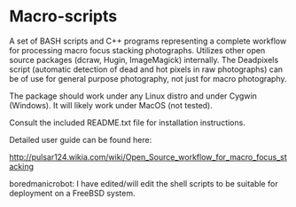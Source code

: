 # Macro-scripts
A set of BASH scripts and C++ programs representing a complete workflow for processing macro focus stacking photographs. Utilizes other open source packages (dcraw, Hugin, ImageMagick) internally. The Deadpixels script (automatic detection of dead and hot pixels in raw photographs) can be of use for general purpose photography, not just for macro photography.

The package should work under any Linux distro and under Cygwin (Windows). It will likely work under MacOS (not tested).

Consult the included README.txt file for installation instructions.

Detailed user guide can be found here:

http://pulsar124.wikia.com/wiki/Open_Source_workflow_for_macro_focus_stacking

boredmanicrobot: I have edited/will edit the shell scripts to be suitable for deployment on a FreeBSD system.
